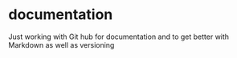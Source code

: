 # documentation

Just working with Git hub for documentation and to get better with Markdown as well as versioning
